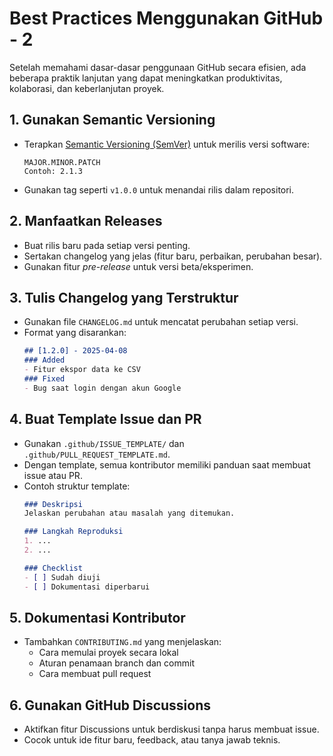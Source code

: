 # Best Practices Menggunakan GitHub - 2

Setelah memahami dasar-dasar penggunaan GitHub secara efisien, ada beberapa praktik lanjutan yang dapat meningkatkan produktivitas, kolaborasi, dan keberlanjutan proyek.

## 1. Gunakan Semantic Versioning
- Terapkan [Semantic Versioning (SemVer)](https://semver.org/) untuk merilis versi software:
  ```
  MAJOR.MINOR.PATCH
  Contoh: 2.1.3
  ```
- Gunakan tag seperti `v1.0.0` untuk menandai rilis dalam repositori.

## 2. Manfaatkan Releases
- Buat rilis baru pada setiap versi penting.
- Sertakan changelog yang jelas (fitur baru, perbaikan, perubahan besar).
- Gunakan fitur *pre-release* untuk versi beta/eksperimen.

## 3. Tulis Changelog yang Terstruktur
- Gunakan file `CHANGELOG.md` untuk mencatat perubahan setiap versi.
- Format yang disarankan:
  ```markdown
  ## [1.2.0] - 2025-04-08
  ### Added
  - Fitur ekspor data ke CSV
  ### Fixed
  - Bug saat login dengan akun Google
  ```

## 4. Buat Template Issue dan PR
- Gunakan `.github/ISSUE_TEMPLATE/` dan `.github/PULL_REQUEST_TEMPLATE.md`.
- Dengan template, semua kontributor memiliki panduan saat membuat issue atau PR.
- Contoh struktur template:
  ```markdown
  ### Deskripsi
  Jelaskan perubahan atau masalah yang ditemukan.

  ### Langkah Reproduksi
  1. ...
  2. ...

  ### Checklist
  - [ ] Sudah diuji
  - [ ] Dokumentasi diperbarui
  ```

## 5. Dokumentasi Kontributor
- Tambahkan `CONTRIBUTING.md` yang menjelaskan:
  - Cara memulai proyek secara lokal
  - Aturan penamaan branch dan commit
  - Cara membuat pull request

## 6. Gunakan GitHub Discussions
- Aktifkan fitur Discussions untuk berdiskusi tanpa harus membuat issue.
- Cocok untuk ide fitur baru, feedback, atau tanya jawab teknis.
